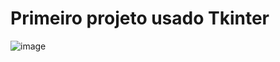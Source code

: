 # Primeiro projeto usado Tkinter
![image](https://github.com/fanilinho22/Tkinter/assets/102592017/d9a5aa93-e480-4049-b9fa-3f7a32424223)
